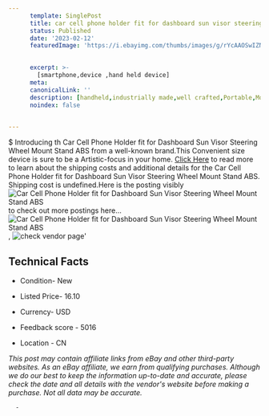```yaml
---
      template: SinglePost
      title: car cell phone holder fit for dashboard sun visor steering wheel mount stand abs
      status: Published
      date: '2023-02-12'
      featuredImage: 'https://i.ebayimg.com/thumbs/images/g/rYcAAOSwIZNiFeE7/s-l225.jpg'
       

      excerpt: >-
        [smartphone,device ,hand held device]
      meta:
      canonicalLink: ''
      description: [handheld,industrially made,well crafted,Portable,Mobile,Compact,Convenient,Lightweight,Maneuverable,Man-portable,Miniature,Carriable,Hand-held,Light,Holdable,Transportable,Mobile device,Pocket-sized,On-the-go,Wireless,Cordless,Compact size,Convenient size, smartphone,device ,hand held device]
      noindex: false
      

---
```

$
      Introducing th Car Cell Phone Holder fit for Dashboard Sun Visor Steering Wheel Mount Stand ABS from a well-known brand.This Convenient size device  is sure to be a Artistic-focus in your home. [Click Here](https://www.ebay.com/itm/363740152659?fits=Make%3AMercury&hash=item54b09a4353%3Ag%3ArYcAAOSwIZNiFeE7&mkevt=1&mkcid=1&mkrid=711-53200-19255-0&campid=%253CePNCampaignId%253E&customid=%253CreferenceId%253E&toolid=10049) to read more to learn about the shipping costs and additional details for the Car Cell Phone Holder fit for Dashboard Sun Visor Steering Wheel Mount Stand ABS. Shipping cost is undefined.Here is the posting visibly ![Car Cell Phone Holder fit for Dashboard Sun Visor Steering Wheel Mount Stand ABS](https://i.ebayimg.com/thumbs/images/g/rYcAAOSwIZNiFeE7/s-l225.jpg) to check out more postings here... ![Car Cell Phone Holder fit for Dashboard Sun Visor Steering Wheel Mount Stand ABS](https://i.ebayimg.com/images/g/rYcAAOSwIZNiFeE7/s-l1200.jpg), ![check vendor page](https://origin-galleryplus.ebayimg.com/ws/web/363740152659_2_0_1/225x225.jpg,https://origin-galleryplus.ebayimg.com/ws/web/363740152659_3_0_1/225x225.jpg,https://origin-galleryplus.ebayimg.com/ws/web/363740152659_4_0_1/225x225.jpg,https://origin-galleryplus.ebayimg.com/ws/web/363740152659_5_0_1/225x225.jpg,https://origin-galleryplus.ebayimg.com/ws/web/363740152659_6_0_1/225x225.jpg,https://origin-galleryplus.ebayimg.com/ws/web/363740152659_7_0_1/225x225.jpg,https://origin-galleryplus.ebayimg.com/ws/web/363740152659_8_0_1/225x225.jpg,https://origin-galleryplus.ebayimg.com/ws/web/363740152659_9_0_1/225x225.jpg,https://origin-galleryplus.ebayimg.com/ws/web/363740152659_10_0_1/225x225.jpg,https://origin-galleryplus.ebayimg.com/ws/web/363740152659_11_0_1/225x225.jpg,https://origin-galleryplus.ebayimg.com/ws/web/363740152659_12_0_1/225x225.jpg)'

      

 ## Technical Facts 



     
      

 - Condition- New 


      

 - Listed Price- 16.10 


      

 - Currency- USD 


      

 - Feedback score - 5016 


      

 - Location - CN 


      
      

 *_This post may contain affiliate links from eBay and other third-party websites. As an eBay affiliate, we earn from qualifying purchases. Although we do our best to keep the information up-to-date and accurate, please check the date and all details with the vendor's website before making a purchase. Not all data may be accurate._*




      -
